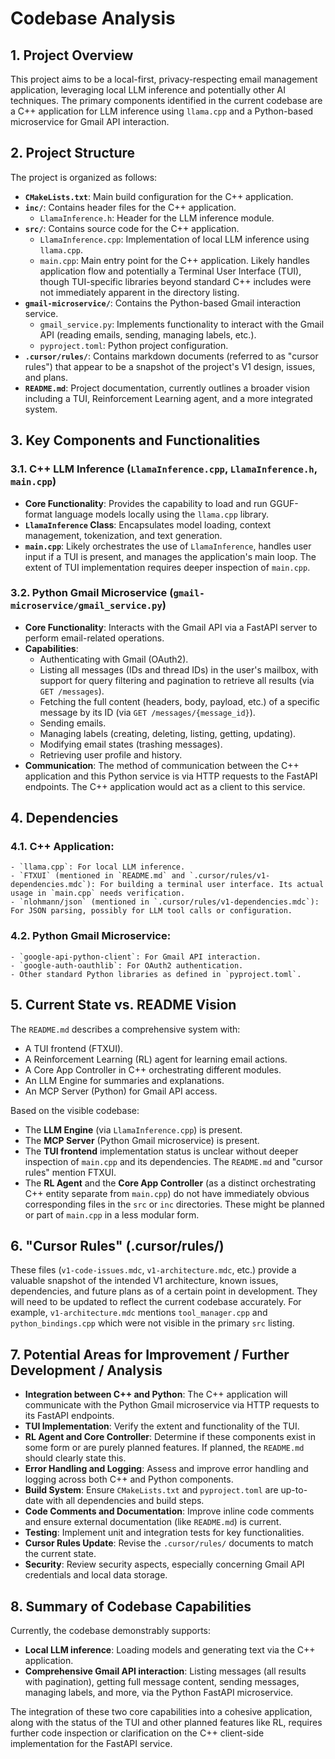 # Codebase Analysis

## 1. Project Overview

This project aims to be a local-first, privacy-respecting email management application, leveraging local LLM inference and potentially other AI techniques. The primary components identified in the current codebase are a C++ application for LLM inference using `llama.cpp` and a Python-based microservice for Gmail API interaction.

## 2. Project Structure

The project is organized as follows:

- **`CMakeLists.txt`**: Main build configuration for the C++ application.
- **`inc/`**: Contains header files for the C++ application.
    - `LlamaInference.h`: Header for the LLM inference module.
- **`src/`**: Contains source code for the C++ application.
    - `LlamaInference.cpp`: Implementation of local LLM inference using `llama.cpp`.
    - `main.cpp`: Main entry point for the C++ application. Likely handles application flow and potentially a Terminal User Interface (TUI), though TUI-specific libraries beyond standard C++ includes were not immediately apparent in the directory listing.
- **`gmail-microservice/`**: Contains the Python-based Gmail interaction service.
    - `gmail_service.py`: Implements functionality to interact with the Gmail API (reading emails, sending, managing labels, etc.).
    - `pyproject.toml`: Python project configuration.
- **`.cursor/rules/`**: Contains markdown documents (referred to as "cursor rules") that appear to be a snapshot of the project's V1 design, issues, and plans.
- **`README.md`**: Project documentation, currently outlines a broader vision including a TUI, Reinforcement Learning agent, and a more integrated system.

## 3. Key Components and Functionalities

### 3.1. C++ LLM Inference (`LlamaInference.cpp`, `LlamaInference.h`, `main.cpp`)

- **Core Functionality**: Provides the capability to load and run GGUF-format language models locally using the `llama.cpp` library.
- **`LlamaInference` Class**: Encapsulates model loading, context management, tokenization, and text generation.
- **`main.cpp`**: Likely orchestrates the use of `LlamaInference`, handles user input if a TUI is present, and manages the application's main loop. The extent of TUI implementation requires deeper inspection of `main.cpp`.

### 3.2. Python Gmail Microservice (`gmail-microservice/gmail_service.py`)

- **Core Functionality**: Interacts with the Gmail API via a FastAPI server to perform email-related operations.
- **Capabilities**:
    - Authenticating with Gmail (OAuth2).
    - Listing all messages (IDs and thread IDs) in the user's mailbox, with support for query filtering and pagination to retrieve all results (via `GET /messages`).
    - Fetching the full content (headers, body, payload, etc.) of a specific message by its ID (via `GET /messages/{message_id}`).
    - Sending emails.
    - Managing labels (creating, deleting, listing, getting, updating).
    - Modifying email states (trashing messages).
    - Retrieving user profile and history.
- **Communication**: The method of communication between the C++ application and this Python service is via HTTP requests to the FastAPI endpoints. The C++ application would act as a client to this service.

## 4. Dependencies

### 4.1. C++ Application:
    - `llama.cpp`: For local LLM inference.
    - `FTXUI` (mentioned in `README.md` and `.cursor/rules/v1-dependencies.mdc`): For building a terminal user interface. Its actual usage in `main.cpp` needs verification.
    - `nlohmann/json` (mentioned in `.cursor/rules/v1-dependencies.mdc`): For JSON parsing, possibly for LLM tool calls or configuration.

### 4.2. Python Gmail Microservice:
    - `google-api-python-client`: For Gmail API interaction.
    - `google-auth-oauthlib`: For OAuth2 authentication.
    - Other standard Python libraries as defined in `pyproject.toml`.

## 5. Current State vs. README Vision

The `README.md` describes a comprehensive system with:
- A TUI frontend (FTXUI).
- A Reinforcement Learning (RL) agent for learning email actions.
- A Core App Controller in C++ orchestrating different modules.
- An LLM Engine for summaries and explanations.
- An MCP Server (Python) for Gmail API access.

Based on the visible codebase:
- The **LLM Engine** (via `LlamaInference.cpp`) is present.
- The **MCP Server** (Python Gmail microservice) is present.
- The **TUI frontend** implementation status is unclear without deeper inspection of `main.cpp` and its dependencies. The `README.md` and "cursor rules" mention FTXUI.
- The **RL Agent** and the **Core App Controller** (as a distinct orchestrating C++ entity separate from `main.cpp`) do not have immediately obvious corresponding files in the `src` or `inc` directories. These might be planned or part of `main.cpp` in a less modular form.

## 6. "Cursor Rules" (.cursor/rules/)

These files (`v1-code-issues.mdc`, `v1-architecture.mdc`, etc.) provide a valuable snapshot of the intended V1 architecture, known issues, dependencies, and future plans as of a certain point in development. They will need to be updated to reflect the current codebase accurately. For example, `v1-architecture.mdc` mentions `tool_manager.cpp` and `python_bindings.cpp` which were not visible in the primary `src` listing.

## 7. Potential Areas for Improvement / Further Development / Analysis

- **Integration between C++ and Python**: The C++ application will communicate with the Python Gmail microservice via HTTP requests to its FastAPI endpoints.
- **TUI Implementation**: Verify the extent and functionality of the TUI.
- **RL Agent and Core Controller**: Determine if these components exist in some form or are purely planned features. If planned, the `README.md` should clearly state this.
- **Error Handling and Logging**: Assess and improve error handling and logging across both C++ and Python components.
- **Build System**: Ensure `CMakeLists.txt` and `pyproject.toml` are up-to-date with all dependencies and build steps.
- **Code Comments and Documentation**: Improve inline code comments and ensure external documentation (like `README.md`) is current.
- **Testing**: Implement unit and integration tests for key functionalities.
- **Cursor Rules Update**: Revise the `.cursor/rules/` documents to match the current state.
- **Security**: Review security aspects, especially concerning Gmail API credentials and local data storage.

## 8. Summary of Codebase Capabilities

Currently, the codebase demonstrably supports:
- **Local LLM inference**: Loading models and generating text via the C++ application.
- **Comprehensive Gmail API interaction**: Listing messages (all results with pagination), getting full message content, sending messages, managing labels, and more, via the Python FastAPI microservice.

The integration of these two core capabilities into a cohesive application, along with the status of the TUI and other planned features like RL, requires further code inspection or clarification on the C++ client-side implementation for the FastAPI service. 